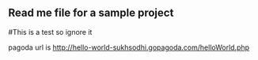 ## Read me file for a sample project

#This is a test so ignore it

pagoda url is http://hello-world-sukhsodhi.gopagoda.com/helloWorld.php
